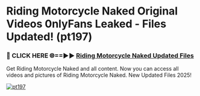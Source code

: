# Riding Motorcycle Naked Original Videos 0nlyFans Leaked - Files Updated! (pt197)

<h3>🔴 CLICK HERE 🌐==►► <a href="https://tinyurl.com/yckcrads" rel="nofollow">Riding Motorcycle Naked Updated Files</a></h3>

Get Riding Motorcycle Naked and all content. Now you can access all videos and pictures of Riding Motorcycle Naked. New Updated Files 2025!

[![pt197](https://i.imgur.com/hpKpOFt.gif)](https://tinyurl.com/yckcrads)
